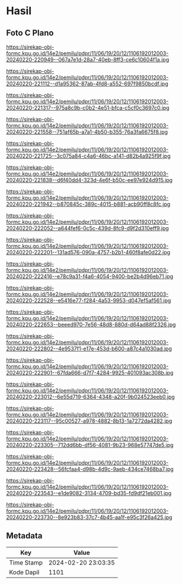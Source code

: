 # Hasil

## Foto C Plano

https://sirekap-obj-formc.kpu.go.id/14e2/pemilu/pdpr/11/06/19/20/12/1106192012003-20240220-220949--067a7e1d-28a7-40eb-8ff3-ce6c10604f1a.jpg

https://sirekap-obj-formc.kpu.go.id/14e2/pemilu/pdpr/11/06/19/20/12/1106192012003-20240220-221112--d1a95362-87ab-4fd8-a552-697f9850bcdf.jpg

https://sirekap-obj-formc.kpu.go.id/14e2/pemilu/pdpr/11/06/19/20/12/1106192012003-20240220-221317--975a8c9b-c0b2-4e51-bfca-c5cf0c3697c0.jpg

https://sirekap-obj-formc.kpu.go.id/14e2/pemilu/pdpr/11/06/19/20/12/1106192012003-20240220-221558--751af65b-a7a1-4b50-b355-76a3fa6675f8.jpg

https://sirekap-obj-formc.kpu.go.id/14e2/pemilu/pdpr/11/06/19/20/12/1106192012003-20240220-221725--3c075a84-c4a6-46bc-a141-d82b4a925f9f.jpg

https://sirekap-obj-formc.kpu.go.id/14e2/pemilu/pdpr/11/06/19/20/12/1106192012003-20240220-221838--d6f40dd4-323d-4e6f-b50c-ee97e924d915.jpg

https://sirekap-obj-formc.kpu.go.id/14e2/pemilu/pdpr/11/06/19/20/12/1106192012003-20240220-221942--b870845c-389c-4015-b881-acb90ff8c8fc.jpg

https://sirekap-obj-formc.kpu.go.id/14e2/pemilu/pdpr/11/06/19/20/12/1106192012003-20240220-222052--a644fef6-0c5c-439d-8fc9-d9f2d310eff9.jpg

https://sirekap-obj-formc.kpu.go.id/14e2/pemilu/pdpr/11/06/19/20/12/1106192012003-20240220-222201--131ad576-090a-4757-b2b1-460f8afe0d22.jpg

https://sirekap-obj-formc.kpu.go.id/14e2/pemilu/pdpr/11/06/19/20/12/1106192012003-20240220-222416--e78c9a31-f4a6-4054-9400-be2b4d96eb71.jpg

https://sirekap-obj-formc.kpu.go.id/14e2/pemilu/pdpr/11/06/19/20/12/1106192012003-20240220-222528--e5416e77-f284-4a53-9953-d047ef5af561.jpg

https://sirekap-obj-formc.kpu.go.id/14e2/pemilu/pdpr/11/06/19/20/12/1106192012003-20240220-222653--beeed970-7e56-48d8-880d-d64ad88f2326.jpg

https://sirekap-obj-formc.kpu.go.id/14e2/pemilu/pdpr/11/06/19/20/12/1106192012003-20240220-222802--4e9537f1-e17e-453d-b600-a87c4a1030ad.jpg

https://sirekap-obj-formc.kpu.go.id/14e2/pemilu/pdpr/11/06/19/20/12/1106192012003-20240220-222901--67fda666-d7f7-4284-9925-401093ac308b.jpg

https://sirekap-obj-formc.kpu.go.id/14e2/pemilu/pdpr/11/06/19/20/12/1106192012003-20240220-223012--6e55d719-6364-4348-a20f-9b024523eeb0.jpg

https://sirekap-obj-formc.kpu.go.id/14e2/pemilu/pdpr/11/06/19/20/12/1106192012003-20240220-223117--95c00527-a978-4882-8b13-1a7272da4282.jpg

https://sirekap-obj-formc.kpu.go.id/14e2/pemilu/pdpr/11/06/19/20/12/1106192012003-20240220-223305--712dd6bb-df56-4081-9b23-968e57747de5.jpg

https://sirekap-obj-formc.kpu.go.id/14e2/pemilu/pdpr/11/06/19/20/12/1106192012003-20240220-223428--56fcfaa4-d98b-4d9c-9aeb-434ce7468ba7.jpg

https://sirekap-obj-formc.kpu.go.id/14e2/pemilu/pdpr/11/06/19/20/12/1106192012003-20240220-223543--e1de9082-3134-4709-bd35-fd9df21eb001.jpg

https://sirekap-obj-formc.kpu.go.id/14e2/pemilu/pdpr/11/06/19/20/12/1106192012003-20240220-223730--8e923b83-37c7-4b45-aa1f-e95c3f26a425.jpg


## Metadata

| Key        | Value               |
| ---------- | ------------------- |
| Time Stamp | 2024-02-20 23:03:35 |
| Kode Dapil | 1101                |



